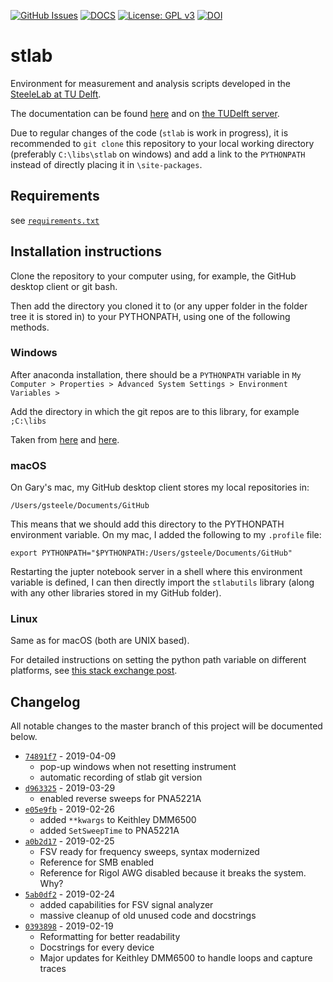 [![GitHub Issues](https://img.shields.io/github/issues/steelelab-delft/stlab.svg)](https://github.com/steelelab-delft/stlab/issues)
[![DOCS](https://img.shields.io/badge/read%20-thedocs-ff66b4.svg)](https://steelelab-delft.github.io/stlab/)
[![License: GPL v3](https://img.shields.io/badge/License-GPLv3-blue.svg)](https://www.gnu.org/licenses/gpl-3.0)
[![DOI](https://zenodo.org/badge/DOI/10.5281/zenodo.1299278.svg)](https://doi.org/10.5281/zenodo.1299278)

# stlab

Environment for measurement and analysis scripts developed in the [SteeleLab at TU Delft](http://steelelab.tudelft.nl/open-science/).

The documentation can be found [here](https://steelelab-delft.github.io/stlab/) and on [the TUDelft server](http://nsweb.tn.tudelft.nl/~steelelab/stlab/).

Due to regular changes of the code (`stlab` is work in progress), it is recommended to `git clone` this repository to your local working directory (preferably `C:\libs\stlab` on windows) and add a link to the `PYTHONPATH` instead of directly placing it in `\site-packages`.

## Requirements

see [`requirements.txt`](https://github.com/steelelab-delft/stlab/blob/master/requirements.txt)

## Installation instructions

Clone the repository to your computer using, for example, the GitHub desktop client or git bash.

Then add the directory you cloned it to (or any upper folder in the folder tree it is stored in) to your PYTHONPATH, using one of the following methods.

### Windows

After anaconda installation, there should be a ```PYTHONPATH``` variable in ```My Computer > Properties > Advanced System Settings > Environment Variables > ```

Add the directory in which the git repos are to this library, for example ```;C:\libs```

Taken from [here](https://stackoverflow.com/questions/3701646/how-to-add-to-the-pythonpath-in-windows) and [here](https://stackoverflow.com/questions/7054424/python-not-recognized-as-a-command).

### macOS

On Gary's mac, my GitHub desktop client stores my local repositories in:

`/Users/gsteele/Documents/GitHub`

This means that we should add this directory to the PYTHONPATH environment variable. On my mac, I added the following to my `.profile` file:

`export PYTHONPATH="$PYTHONPATH:/Users/gsteele/Documents/GitHub"`

Restarting the jupter notebook server in a shell where this environment variable is defined, I can then directly import the `stlabutils` library (along with any other libraries stored in my GitHub folder).

### Linux

Same as for macOS (both are UNIX based).

For detailed instructions on setting the python path variable on different platforms, see [this stack exchange post](https://stackoverflow.com/questions/3402168/permanently-add-a-directory-to-pythonpath).

## Changelog

All notable changes to the master branch of this project will be documented below.

- [`74891f7`](https://github.com/steelelabgit/stlab/commit/74891f7e12057a18cd64b9e88492cf197438cc45) - 2019-04-09
  - pop-up windows when not resetting instrument
  - automatic recording of stlab git version
- [`d963325`](https://github.com/steelelabgit/stlab/commit/d963325aa98c72f713589200506a5edb609c3c8c) - 2019-03-29
  - enabled reverse sweeps for PNA5221A
- [`e05e9fb`](https://github.com/steelelabgit/stlab/commit/e05e9fb8d633c56612809d57e663505cb9e11c47) - 2019-02-26
  - added `**kwargs` to Keithley DMM6500
  - added `SetSweepTime` to PNA5221A
- [`a0b2d17`](https://github.com/steelelabgit/stlab/commit/a0b2d175df05ee5ab460816a65d8a8ee445e4e82) - 2019-02-25
  - FSV ready for frequency sweeps, syntax modernized
  - Reference for SMB enabled
  - Reference for Rigol AWG disabled because it breaks the system. Why?
- [`5ab0df2`](https://github.com/steelelabgit/stlab/commit/5ab0df2c88997ca4a513349b36b68e76b1dda514) - 2019-02-24
  - added capabilities for FSV signal analyzer
  - massive cleanup of old unused code and docstrings
- [`0393898`](https://github.com/steelelabgit/stlab/commit/0393898cfe9d575ff1bf3abcbba1579c4094abd7) - 2019-02-19
  - Reformatting for better readability
  - Docstrings for every device
  - Major updates for Keithley DMM6500 to handle loops and capture traces
